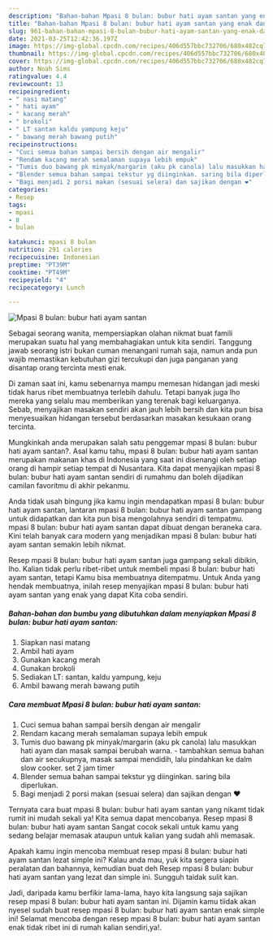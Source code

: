```yaml
---
description: "Bahan-bahan Mpasi 8 bulan: bubur hati ayam santan yang enak dan Mudah Dibuat"
title: "Bahan-bahan Mpasi 8 bulan: bubur hati ayam santan yang enak dan Mudah Dibuat"
slug: 961-bahan-bahan-mpasi-8-bulan-bubur-hati-ayam-santan-yang-enak-dan-mudah-dibuat
date: 2021-03-25T12:42:36.197Z
image: https://img-global.cpcdn.com/recipes/406d557bbc732706/680x482cq70/mpasi-8-bulan-bubur-hati-ayam-santan-foto-resep-utama.jpg
thumbnail: https://img-global.cpcdn.com/recipes/406d557bbc732706/680x482cq70/mpasi-8-bulan-bubur-hati-ayam-santan-foto-resep-utama.jpg
cover: https://img-global.cpcdn.com/recipes/406d557bbc732706/680x482cq70/mpasi-8-bulan-bubur-hati-ayam-santan-foto-resep-utama.jpg
author: Noah Sims
ratingvalue: 4.4
reviewcount: 13
recipeingredient:
- " nasi matang"
- " hati ayam"
- " kacang merah"
- " brokoli"
- " LT santan kaldu yampung keju"
- " bawang merah bawang putih"
recipeinstructions:
- "Cuci semua bahan sampai bersih dengan air mengalir"
- "Rendam kacang merah semalaman supaya lebih empuk"
- "Tumis duo bawang pk minyak/margarin (aku pk canola) lalu masukkan hati ayam dan masak sampai berubah warna.  tambahkan semua bahan dan air secukupnya, masak sampai mendidih, lalu pindahkan ke dalm slow cooker. set 2 jam timer"
- "Blender semua bahan sampai tekstur yg diinginkan. saring bila diperlukan."
- "Bagi menjadi 2 porsi makan (sesuai selera) dan sajikan dengan ❤️"
categories:
- Resep
tags:
- mpasi
- 8
- bulan

katakunci: mpasi 8 bulan 
nutrition: 291 calories
recipecuisine: Indonesian
preptime: "PT39M"
cooktime: "PT49M"
recipeyield: "4"
recipecategory: Lunch

---
```



![Mpasi 8 bulan: bubur hati ayam santan](https://img-global.cpcdn.com/recipes/406d557bbc732706/680x482cq70/mpasi-8-bulan-bubur-hati-ayam-santan-foto-resep-utama.jpg)

Sebagai seorang wanita, mempersiapkan olahan nikmat buat famili merupakan suatu hal yang membahagiakan untuk kita sendiri. Tanggung jawab seorang istri bukan cuman menangani rumah saja, namun anda pun wajib memastikan kebutuhan gizi tercukupi dan juga panganan yang disantap orang tercinta mesti enak.

Di zaman  saat ini, kamu sebenarnya mampu memesan hidangan jadi meski tidak harus ribet membuatnya terlebih dahulu. Tetapi banyak juga lho mereka yang selalu mau memberikan yang terenak bagi keluarganya. Sebab, menyajikan masakan sendiri akan jauh lebih bersih dan kita pun bisa menyesuaikan hidangan tersebut berdasarkan masakan kesukaan orang tercinta. 



Mungkinkah anda merupakan salah satu penggemar mpasi 8 bulan: bubur hati ayam santan?. Asal kamu tahu, mpasi 8 bulan: bubur hati ayam santan merupakan makanan khas di Indonesia yang saat ini disenangi oleh setiap orang di hampir setiap tempat di Nusantara. Kita dapat menyajikan mpasi 8 bulan: bubur hati ayam santan sendiri di rumahmu dan boleh dijadikan camilan favoritmu di akhir pekanmu.

Anda tidak usah bingung jika kamu ingin mendapatkan mpasi 8 bulan: bubur hati ayam santan, lantaran mpasi 8 bulan: bubur hati ayam santan gampang untuk didapatkan dan kita pun bisa mengolahnya sendiri di tempatmu. mpasi 8 bulan: bubur hati ayam santan dapat dibuat dengan beraneka cara. Kini telah banyak cara modern yang menjadikan mpasi 8 bulan: bubur hati ayam santan semakin lebih nikmat.

Resep mpasi 8 bulan: bubur hati ayam santan juga gampang sekali dibikin, lho. Kalian tidak perlu ribet-ribet untuk membeli mpasi 8 bulan: bubur hati ayam santan, tetapi Kamu bisa membuatnya ditempatmu. Untuk Anda yang hendak membuatnya, inilah resep menyajikan mpasi 8 bulan: bubur hati ayam santan yang enak yang dapat Kita coba sendiri.

<!--inarticleads1-->

##### Bahan-bahan dan bumbu yang dibutuhkan dalam menyiapkan Mpasi 8 bulan: bubur hati ayam santan:

1. Siapkan  nasi matang
1. Ambil  hati ayam
1. Gunakan  kacang merah
1. Gunakan  brokoli
1. Sediakan  LT: santan, kaldu yampung, keju
1. Ambil  bawang merah bawang putih




<!--inarticleads2-->

##### Cara membuat Mpasi 8 bulan: bubur hati ayam santan:

1. Cuci semua bahan sampai bersih dengan air mengalir
1. Rendam kacang merah semalaman supaya lebih empuk
1. Tumis duo bawang pk minyak/margarin (aku pk canola) lalu masukkan hati ayam dan masak sampai berubah warna.  - tambahkan semua bahan dan air secukupnya, masak sampai mendidih, lalu pindahkan ke dalm slow cooker. set 2 jam timer
1. Blender semua bahan sampai tekstur yg diinginkan. saring bila diperlukan.
1. Bagi menjadi 2 porsi makan (sesuai selera) dan sajikan dengan ❤️




Ternyata cara buat mpasi 8 bulan: bubur hati ayam santan yang nikamt tidak rumit ini mudah sekali ya! Kita semua dapat mencobanya. Resep mpasi 8 bulan: bubur hati ayam santan Sangat cocok sekali untuk kamu yang sedang belajar memasak ataupun untuk kalian yang sudah ahli memasak.

Apakah kamu ingin mencoba membuat resep mpasi 8 bulan: bubur hati ayam santan lezat simple ini? Kalau anda mau, yuk kita segera siapin peralatan dan bahannya, kemudian buat deh Resep mpasi 8 bulan: bubur hati ayam santan yang lezat dan simple ini. Sungguh taidak sulit kan. 

Jadi, daripada kamu berfikir lama-lama, hayo kita langsung saja sajikan resep mpasi 8 bulan: bubur hati ayam santan ini. Dijamin kamu tiidak akan nyesel sudah buat resep mpasi 8 bulan: bubur hati ayam santan enak simple ini! Selamat mencoba dengan resep mpasi 8 bulan: bubur hati ayam santan enak tidak ribet ini di rumah kalian sendiri,ya!.

